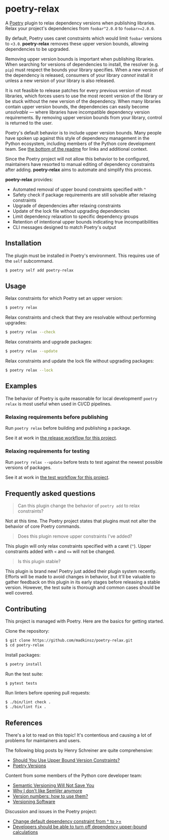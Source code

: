 # poetry-relax

A [Poetry](https://github.com/python-poetry/poetry) plugin to relax dependency versions when publishing libraries. Relax your project's dependencies from `foobar^2.0.0` to `foobar>=2.0.0`.

By default, Poetry uses caret constraints which would limit `foobar` versions to `<3.0`.
**poetry-relax**  removes these upper version bounds, allowing dependencies to be upgraded.

Removing upper version bounds is important when publishing libraries.
When searching for versions of dependencies to install, the resolver (e.g. `pip`) must respect the bounds your library specifies.
When a new version of the dependency is released, consumers of your library _cannot_ install it unless a new version of your library is also released.

It is not feasible to release patches for every previous version of most libraries, which forces users to use the most recent version of the library or be stuck without the new version of the dependency.
When many libraries contain upper version bounds, the dependencies can easily become _unsolvable_ — where libraries have incompatible dependency version requirements.
By removing upper version bounds from your library, control is returned to the user.

Poetry's default behavior is to include upper version bounds. Many people have spoken up against this style of dependency management in the Python ecosystem, including members of the Python core development team. See [the bottom of the readme](#references) for links and additional context.

Since the Poetry project will not allow this behavior to be configured, maintainers have resorted to manual editing of dependency constraints after adding. **poetry-relax** aims to automate and simplify this process.

**poetry-relax** provides:
- Automated removal of upper bound constraints specified with `^`
- Safety check if package requirements are still solvable after relaxing constraints
- Upgrade of dependencies after relaxing constraints
- Update of the lock file without upgrading dependencies
- Limit dependency relaxation to specific dependency groups
- Retention of intentional upper bounds indicating true incompatibilities
- CLI messages designed to match Poetry's output

## Installation

The plugin must be installed in Poetry's environment. This requires use of the  `self` subcommand.

```bash
$ poetry self add poetry-relax
```

## Usage

Relax constraints for which Poetry set an upper version:

```bash
$ poetry relax
```

Relax constraints and check that they are resolvable without performing upgrades:

```bash
$ poetry relax --check
```

Relax constraints and upgrade packages:

```bash
$ poetry relax --update
```

Relax constraints and update the lock file without upgrading packages:

```bash
$ poetry relax --lock
```

## Examples

The behavior of Poetry is quite reasonable for local development! `poetry relax` is most useful when used in CI/CD pipelines.

### Relaxing requirements before publishing

Run `poetry relax` before building and publishing a package.

See it at work in [the release workflow for this project](https://github.com/madkinsz/poetry-relax/blob/main/.github/workflows/release.yaml).


### Relaxing requirements for testing

Run `poetry relax --update` before tests to test against the newest possible versions of packages.

See it at work in [the test workflow for this project](https://github.com/madkinsz/poetry-relax/blob/main/.github/workflows/test.yaml).

## Frequently asked questions

> Can this plugin change the behavior of `poetry add` to relax constraints?

Not at this time. The Poetry project states that plugins must not alter the behavior of core Poetry commands.

> Does this plugin remove upper constraints I've added?

This plugin will only relax constraints specified with a caret (`^`). Upper constraints added with `<` and `<=` will not be changed.

> Is this plugin stable?

This plugin is brand new! Poetry just added their plugin system recently. Efforts will be made to avoid changes in behavior, but it'll be valuable to gather feedback on this plugin in its early stages before releasing a stable version. However, the test suite is thorough and common cases should be well covered.

## Contributing

This project is managed with Poetry. Here are the basics for getting started.

Clone the repository:
```bash
$ git clone https://github.com/madkinsz/poetry-relax.git
$ cd poetry-relax
```

Install packages:
```bash
$ poetry install
```

Run the test suite:
```bash
$ pytest tests
```

Run linters before opening pull requests:
```bash
$ ./bin/lint check .
$ ./bin/lint fix .
```

## References

There's a lot to read on this topic! It's contentious and causing a lot of problems for maintainers and users.

The following blog posts by Henry Schreiner are quite comprehensive:
- [Should You Use Upper Bound Version Constraints?](https://iscinumpy.dev/post/bound-version-constraints/)
- [Poetry Versions](https://iscinumpy.dev/post/poetry-versions/)

Content from some members of the Python core developer team:
- [Semantic Versioning Will Not Save You](https://hynek.me/articles/semver-will-not-save-you/)
- [Why I don't like SemVer anymore](https://snarky.ca/why-i-dont-like-semver/)
- [Version numbers: how to use them?](https://bernat.tech/posts/version-numbers/)
- [Versioning Software](https://caremad.io/posts/2016/02/versioning-software/)

Discussion and issues in the Poetry project:
- [Change default dependency constraint from ^ to >=](https://github.com/python-poetry/poetry/issues/3427)
- [Developers should be able to turn off dependency upper-bound calculations](https://github.com/python-poetry/poetry/issues/2731)
